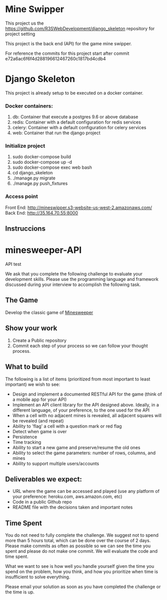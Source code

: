 # Mine Swipper

This project us the https://github.com/R3SWebDevelopment/django_skeleton repository for project setting

This project is the back end (API) for the game mine swipper.

For reference the commits for this project start after commit e72a6ac6f6f4d288196612467260c1817bd4cdb4

# Django Skeleton

This project is already setup to be executed on a docker container.

### Docker containers:
1. db: Container that execute a postgres 9.6 or above database
1. redis: Container with a default configuration for redis services
1. celery: Container with a default configuration for celery services
1. web: Container that run the django project

### Initialize project
1. sudo docker-compose build
1. sudo docker-compose up -d
1. sudo docker-compose exec web bash
1. cd django_skeleton
1. ./manage.py migrate
1. ./manage.py push_fixtures

### Access point
Front End: http://mineswipper.s3-website-us-west-2.amazonaws.com/
Back End: http://35.164.70.55:8000

## Instruccions

# minesweeper-API
API test

We ask that you complete the following challenge to evaluate your development skills. Please use the programming language and framework discussed during your interview to accomplish the following task.

## The Game
Develop the classic game of [Minesweeper](https://en.wikipedia.org/wiki/Minesweeper_(video_game))

## Show your work

1.  Create a Public repository
2.  Commit each step of your process so we can follow your thought process.

## What to build
The following is a list of items (prioritized from most important to least important) we wish to see:
* Design and implement  a documented RESTful API for the game (think of a mobile app for your API)
* Implement an API client library for the API designed above. Ideally, in a different language, of your preference, to the one used for the API
* When a cell with no adjacent mines is revealed, all adjacent squares will be revealed (and repeat)
* Ability to 'flag' a cell with a question mark or red flag
* Detect when game is over
* Persistence
* Time tracking
* Ability to start a new game and preserve/resume the old ones
* Ability to select the game parameters: number of rows, columns, and mines
* Ability to support multiple users/accounts
 
## Deliverables we expect:
* URL where the game can be accessed and played (use any platform of your preference: heroku.com, aws.amazon.com, etc)
* Code in a public Github repo
* README file with the decisions taken and important notes

## Time Spent
You do not need to fully complete the challenge. We suggest not to spend more than 5 hours total, which can be done over the course of 2 days.  Please make commits as often as possible so we can see the time you spent and please do not make one commit.  We will evaluate the code and time spent.
 
What we want to see is how well you handle yourself given the time you spend on the problem, how you think, and how you prioritize when time is insufficient to solve everything.

Please email your solution as soon as you have completed the challenge or the time is up.
